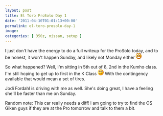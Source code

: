```yaml
---
layout: post
title: El Toro ProSolo Day 1
date: '2011-04-10T01:01:13+00:00'
permalink: el-toro-prosolo-day-1
image:
categories: [ 350z, nissan, setup ]
---
```

I just don't have the energy to do a full writeup for the ProSolo today, and to be honest, it won't happen Sunday, and likely not Monday either <img style="border-bottom-style: none; border-right-style: none; border-top-style: none; border-left-style: none" class="wlEmoticon wlEmoticon-openmouthedsmile" alt="Open-mouthed smile" src="/assets/images/PublishThumbnails/Windows-Live-Writer/086ec53de232_13331/wlEmoticon-openmouthedsmile_2.png" />

So what happened? Well, I'm sitting in 5th out of 8, 2nd in the Kumho class. I'm still hoping to get up to first in the K Class <img style="border-bottom-style: none; border-right-style: none; border-top-style: none; border-left-style: none" class="wlEmoticon wlEmoticon-smile" alt="Smile" src="/assets/images/PublishThumbnails/Windows-Live-Writer/086ec53de232_13331/wlEmoticon-smile_2.png" /> With the contingency available that would mean a set of tires.

Jodi Fordahl is driving with me as well. She's doing great, I have a feeling she'll be faster than me on Sunday.

Random note: This car really needs a diff!  I am going to try to find the OS Giken guys if they are at the Pro tomorrow and talk to them a bit.

